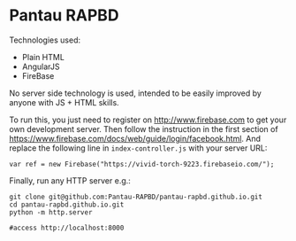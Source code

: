 # Pantau RAPBD

Technologies used:

  - Plain HTML
  - AngularJS
  - FireBase

No server side technology is used, intended to be easily improved by anyone with JS + HTML skills.

To run this, you just need to register on http://www.firebase.com to get your own development server. Then follow the instruction in the first section of https://www.firebase.com/docs/web/guide/login/facebook.html. And replace the following line in `index-controller.js` with your server URL:

    var ref = new Firebase("https://vivid-torch-9223.firebaseio.com/");

Finally, run any HTTP server e.g.:

    git clone git@github.com:Pantau-RAPBD/pantau-rapbd.github.io.git
    cd pantau-rapbd.github.io.git
    python -m http.server
    
    #access http://localhost:8000

